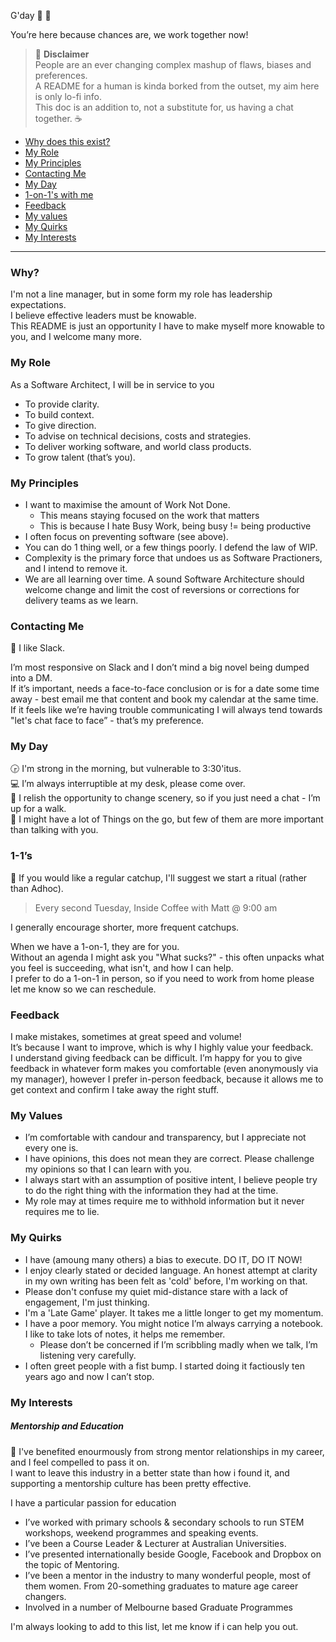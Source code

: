 G'day :wave: :tada:

You’re here because chances are, we work together now!

> :memo: **Disclaimer**   
> People are an ever changing complex mashup of flaws, biases and preferences.  
A README for a human is kinda borked from the outset, my aim here is only lo-fi info.  
This doc is an addition to, not a substitute for, us having a chat together. :coffee:

- [Why does this exist?](#why)  
- [My Role](#my-role)
- [My Principles](#my-principles)
- [Contacting Me](#contacting-me)
- [My Day](#my-day)
- [1-on-1's with me](#1-1s)
- [Feedback](#feedback)
- [My values](#my-values)
- [My Quirks](#my-quirks)
- [My Interests](#my-interests)

---

### Why?

I'm not a line manager, but in some form my role has leadership expectations.  
I believe effective leaders must be knowable.  
This README is just an opportunity I have to make myself more knowable to you, and I welcome many more.

### My Role

As a Software Architect, I will be in service to you
* To provide clarity. 
* To build context.  
* To give direction.  
* To advise on technical decisions, costs and strategies.  
* To deliver working software, and world class products.  
* To grow talent (that’s you). 

### My Principles

* I want to maximise the amount of Work Not Done. 
    * This means staying focused on the work that matters
    * This is because I hate Busy Work, being busy != being productive
* I often focus on preventing software (see above).
* You can do 1 thing well, or a few things poorly. I defend the law of WIP.
* Complexity is the primary force that undoes us as Software Practioners, and I intend to remove it.
* We are all learning over time. A sound Software Architecture should welcome change and limit the cost of reversions or corrections for delivery teams as we learn.

### Contacting Me

:speech_balloon: I like Slack.  

I’m most responsive on Slack and I don’t mind a big novel being dumped into a DM.  
If it’s important, needs a face-to-face conclusion or is for a date some time away - best email me that content and book my calendar at the same time.  
If it feels like we’re having trouble communicating I will always tend towards "let's chat face to face” - that’s my preference.  

### My Day

:clock330: I'm strong in the morning, but vulnerable to 3:30'itus.  
:computer: I’m always interruptible at my desk, please come over.    
:runner: I relish the opportunity to change scenery, so if you just need a chat - I’m up for a walk.  
:busts_in_silhouette: I might have a lot of Things on the go, but few of them are more important than talking with you.

### 1-1’s

:calendar: If you would like a regular catchup, I'll suggest we start a ritual (rather than Adhoc).  
> Every second Tuesday, Inside Coffee with Matt @ 9:00 am

I generally encourage shorter, more frequent catchups.  

When we have a 1-on-1, they are for you.  
Without an agenda I might ask you "What sucks?" - this often unpacks what you feel is succeeding, what isn't, and how I can help.  
I prefer to do a 1-on-1 in person, so if you need to work from home please let me know so we can reschedule.

### Feedback

I make mistakes, sometimes at great speed and volume!  
It’s because I want to improve, which is why I highly value your feedback.   
I understand giving feedback can be difficult. I’m happy for you to give feedback in whatever form makes you comfortable (even anonymously via my manager), however I prefer in-person feedback, because it allows me to get context and confirm I take away the right stuff.

### My Values

- I’m comfortable with candour and transparency, but I appreciate not every one is.  
- I have opinions, this does not mean they are correct. Please challenge my opinions so that I can learn with you.
- I always start with an assumption of positive intent, I believe people try to do the right thing with the information they had at the time.
- My role may at times require me to withhold information but it never requires me to lie.

### My Quirks

- I have (amoung many others) a bias to execute. DO IT, DO IT NOW! 
- I enjoy clearly stated or decided language. An honest attempt at clarity in my own writing has been felt as 'cold' before, I'm working on that.
- Please don't confuse my quiet mid-distance stare with a lack of engagement, I'm just thinking.
- I'm a 'Late Game' player. It takes me a little longer to get my momentum.
- I have a poor memory. You might notice I’m always carrying a notebook. I like to take lots of notes, it helps me remember. 
    - Please don’t be concerned if I’m scribbling madly when we talk, I’m listening very carefully.
- I often greet people with a fist bump. I started doing it factiously ten years ago and now I can’t stop.

### My Interests

##### Mentorship and Education

:rocket: I've benefited enourmously from strong mentor relationships in my career, and I feel compelled to pass it on.  
I want to leave this industry in a better state than how i found it, and supporting a mentorship culture has been pretty effective.

I have a particular passion for education  
- I’ve worked with primary schools & secondary schools to run STEM workshops, weekend programmes and speaking events.
- I’ve been a Course Leader & Lecturer at Australian Universities.
- I’ve presented internationally beside Google, Facebook and Dropbox on the topic of Mentoring.
- I’ve been a mentor in the industry to many wonderful people, most of them women. From 20-something graduates to mature age career changers.
- Involved in a number of Melbourne based Graduate Programmes

I'm always looking to add to this list, let me know if i can help you out.

